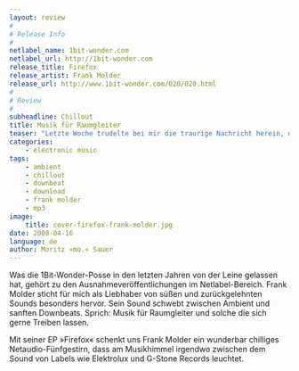 ```yaml
---
layout: review
#
# Release Info
#
netlabel_name: 1bit-wonder.com
netlabel_url: http://1bit-wonder.com
release_title: Firefox
release_artist: Frank Molder
release_url: http://www.1bit-wonder.com/020/020.html
#
# Review
#
subheadline: Chillout
title: Musik für Raumgleiter
teaser: "Letzte Woche trudelte bei mir die traurige Nachricht herein, dass das Netlabel 1bit-wonder seinen Betrieb einstellt. Und bevor einfach ein weiteres Netlabel spurlos verschwindet, lege ich Euch das Qualitäts-Netlabel noch einmal ganz dolle ans Herz. Ein Release wuchs mir über das letzte Jahr besonders ans Herz: Die Firefox EP von Frank Molder."
categories:
    - electronic music
tags:
    - ambient
    - chillout
    - downbeat
    - download
    - frank molder
    - mp3
image:
    title: cover-firefox-frank-molder.jpg
date: 2008-04-16
language: de
author: Moritz »mo.« Sauer
---
```

Was die 1Bit-Wonder-Posse in den letzten Jahren von der Leine gelassen hat, gehört zu den Ausnahmeveröffentlichungen im Netlabel-Bereich. Frank Molder sticht für mich als Liebhaber von süßen und zurückgelehnten Sounds besonders hervor. Sein Sound schwebt zwischen Ambient und sanften Downbeats. Sprich: Musik für Raumgleiter und solche die sich gerne Treiben lassen.

Mit seiner EP »Firefox« schenkt uns Frank Molder ein wunderbar chilliges Netaudio-Fünfgestirn, dass am Musikhimmel irgendwo zwischen dem Sound von Labels wie Elektrolux und G-Stone Records leuchtet.

